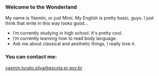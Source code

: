 ### Welcome to the Wonderland

My name is Yasmin, or just Mimi.
My English is pretty basic, guys. I just think that write in this way looks good...

- I’m currently studying in high school. It's pretty cool.
- I’m currently learning how to read body language.
- Ask me about classical and aesthetic things, I really love it.

### You can contact me:
yasmin.turato.silva@escola.pr.gov.br
